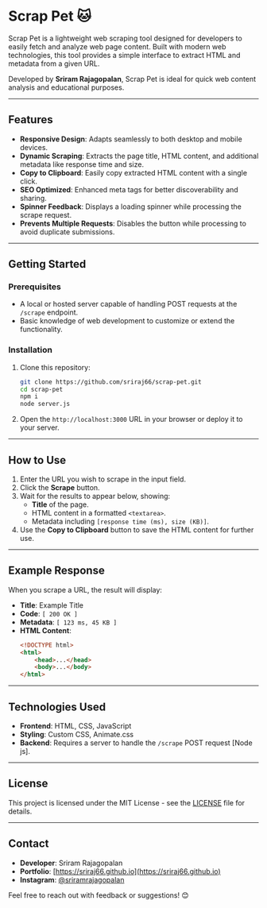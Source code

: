 
# Scrap Pet 🐱

Scrap Pet is a lightweight web scraping tool designed for developers to easily fetch and analyze web page content. Built with modern web technologies, this tool provides a simple interface to extract HTML and metadata from a given URL. 

Developed by **Sriram Rajagopalan**, Scrap Pet is ideal for quick web content analysis and educational purposes.

---

## Features

- **Responsive Design**: Adapts seamlessly to both desktop and mobile devices.
- **Dynamic Scraping**: Extracts the page title, HTML content, and additional metadata like response time and size.
- **Copy to Clipboard**: Easily copy extracted HTML content with a single click.
- **SEO Optimized**: Enhanced meta tags for better discoverability and sharing.
- **Spinner Feedback**: Displays a loading spinner while processing the scrape request.
- **Prevents Multiple Requests**: Disables the button while processing to avoid duplicate submissions.

---

## Getting Started

### Prerequisites

- A local or hosted server capable of handling POST requests at the `/scrape` endpoint.
- Basic knowledge of web development to customize or extend the functionality.

### Installation

1. Clone this repository:
   ```bash
   git clone https://github.com/sriraj66/scrap-pet.git
   cd scrap-pet
   npm i
   node server.js
   ```
2. Open the `http://localhost:3000` URL in your browser or deploy it to your server.

---

## How to Use

1. Enter the URL you wish to scrape in the input field.
2. Click the **Scrape** button.
3. Wait for the results to appear below, showing:
   - **Title** of the page.
   - HTML content in a formatted `<textarea>`.
   - Metadata including `[response time (ms), size (KB)]`.
4. Use the **Copy to Clipboard** button to save the HTML content for further use.

---

## Example Response

When you scrape a URL, the result will display:

- **Title**: Example Title  
- **Code**: `[ 200 OK ]`
- **Metadata**: `[ 123 ms, 45 KB ]`
- **HTML Content**:
  ```html
  <!DOCTYPE html>
  <html>
      <head>...</head>
      <body>...</body>
  </html>
  ```

---

## Technologies Used

- **Frontend**: HTML, CSS, JavaScript
- **Styling**: Custom CSS, Animate.css
- **Backend**: Requires a server to handle the `/scrape` POST request [Node js].

---

## License

This project is licensed under the MIT License - see the [LICENSE](LICENSE) file for details.

---

## Contact

- **Developer**: Sriram Rajagopalan  
- **Portfolio**: [https://sriraj66.github.io](https://sriraj66.github.io)  
- **Instagram**: [@sriramrajagopalan](#)  

Feel free to reach out with feedback or suggestions! 😊
